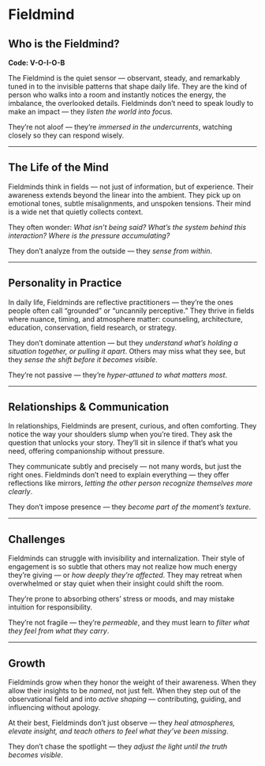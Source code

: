 # Fieldmind
## Who is the Fieldmind?
**Code: V-O-I-O-B**

The Fieldmind is the quiet sensor — observant, steady, and remarkably tuned in to the invisible patterns that shape daily life. They are the kind of person who walks into a room and instantly notices the energy, the imbalance, the overlooked details. Fieldminds don’t need to speak loudly to make an impact — they *listen the world into focus*.

They’re not aloof — they’re *immersed in the undercurrents*, watching closely so they can respond wisely.

---

## The Life of the Mind

Fieldminds think in fields — not just of information, but of experience. Their awareness extends beyond the linear into the ambient. They pick up on emotional tones, subtle misalignments, and unspoken tensions. Their mind is a wide net that quietly collects context.

They often wonder: *What isn’t being said? What’s the system behind this interaction? Where is the pressure accumulating?*

They don’t analyze from the outside — they *sense from within*.

---

## Personality in Practice

In daily life, Fieldminds are reflective practitioners — they’re the ones people often call “grounded” or “uncannily perceptive.” They thrive in fields where nuance, timing, and atmosphere matter: counseling, architecture, education, conservation, field research, or strategy.

They don’t dominate attention — but they *understand what’s holding a situation together, or pulling it apart*. Others may miss what they see, but they *sense the shift before it becomes visible*.

They’re not passive — they’re *hyper-attuned to what matters most*.

---

## Relationships & Communication

In relationships, Fieldminds are present, curious, and often comforting. They notice the way your shoulders slump when you’re tired. They ask the question that unlocks your story. They’ll sit in silence if that’s what you need, offering companionship without pressure.

They communicate subtly and precisely — not many words, but just the right ones. Fieldminds don’t need to explain everything — they offer reflections like mirrors, *letting the other person recognize themselves more clearly*.

They don’t impose presence — they *become part of the moment’s texture*.

---

## Challenges

Fieldminds can struggle with invisibility and internalization. Their style of engagement is so subtle that others may not realize how much energy they’re giving — or *how deeply they’re affected*. They may retreat when overwhelmed or stay quiet when their insight could shift the room.

They’re prone to absorbing others’ stress or moods, and may mistake intuition for responsibility.

They’re not fragile — they’re *permeable*, and they must learn to *filter what they feel from what they carry*.

---

## Growth

Fieldminds grow when they honor the weight of their awareness. When they allow their insights to be *named*, not just felt. When they step out of the observational field and into *active shaping* — contributing, guiding, and influencing without apology.

At their best, Fieldminds don’t just observe — they *heal atmospheres, elevate insight, and teach others to feel what they’ve been missing*.

They don’t chase the spotlight — they *adjust the light until the truth becomes visible*.
